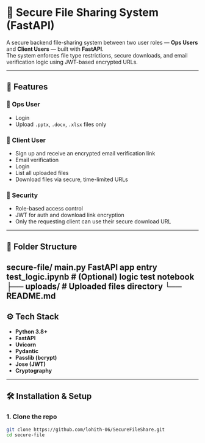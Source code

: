 
# 🔐 Secure File Sharing System (FastAPI)

A secure backend file-sharing system between two user roles — **Ops Users** and **Client Users** — built with **FastAPI**.  
The system enforces file type restrictions, secure downloads, and email verification logic using JWT-based encrypted URLs.

---

## 🚀 Features

### 👤 Ops User
- Login
- Upload `.pptx`, `.docx`, `.xlsx` files only

### 👤 Client User
- Sign up and receive an encrypted email verification link
- Email verification
- Login
- List all uploaded files
- Download files via secure, time-limited URLs

### 🔐 Security
- Role-based access control
- JWT for auth and download link encryption
- Only the requesting client can use their secure download URL

---

## 📁 Folder Structure

secure-file/
main.py  FastAPI app entry
test_logic.ipynb # (Optional) logic test notebook
├── uploads/ # Uploaded files directory
└── README.md
---

## ⚙️ Tech Stack

- **Python 3.8+**
- **FastAPI**
- **Uvicorn**
- **Pydantic**
- **Passlib (bcrypt)**
- **Jose (JWT)**
- **Cryptography**

---

## 🛠️ Installation & Setup

### 1. Clone the repo

```bash
git clone https://github.com/lohith-06/SecureFileShare.git
cd secure-file
